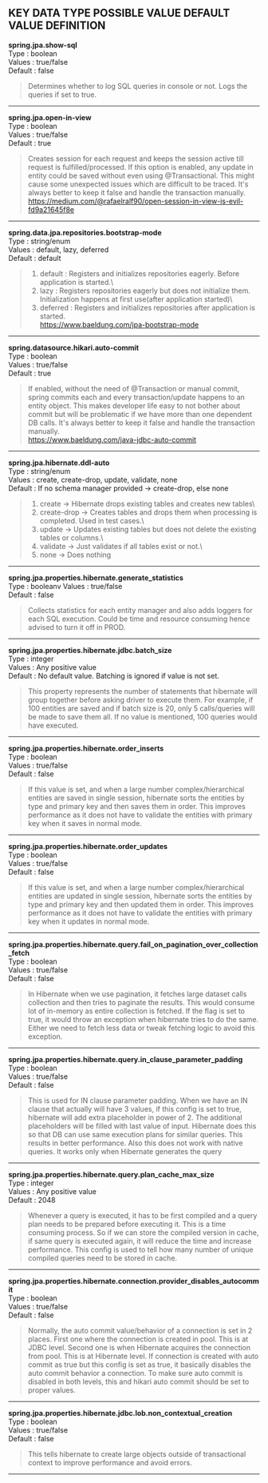 **KEY
DATA TYPE
POSSIBLE VALUE
DEFAULT VALUE
DEFINITION**
-
**spring.jpa.show-sql**\
Type : boolean\
Values : true/false\
Default : false

>Determines whether to log SQL queries in console or not. Logs the queries if set to true.
---
**spring.jpa.open-in-view**\
Type : boolean\
Values : true/false\
Default : true
> Creates session for each request and keeps the session active till request is fulfilled/processed. If this option is enabled, any update in entity could be saved without even using @Transactional. This might cause some unexpected issues which are difficult to be traced. It's always better to keep it false and handle the transaction manually.\
> https://medium.com/@rafaelralf90/open-session-in-view-is-evil-fd9a21645f8e
---
**spring.data.jpa.repositories.bootstrap-mode**\
Type : string/enum\
Values : default, lazy, deferred\
Default : default
> 1. default  : Registers and initializes repositories eagerly. Before application is started.\
> 2. lazy  : Registers repositories eagerly but does not initialize them. Initialization happens at first use(after application started)\
> 3. deferred  : Registers and initializes repositories after application is started.\
> https://www.baeldung.com/jpa-bootstrap-mode
---
**spring.datasource.hikari.auto-commit**\
Type : boolean\
Values : true/false\
Default : true
 > If enabled, without the need of @Transaction or manual commit, spring commits each and every transaction/update happens to an entity object. This makes developer life easy to not bother about commit but will be problematic if we have more than one dependent DB calls. It's always better to keep it false and handle the transaction manually.\
> https://www.baeldung.com/java-jdbc-auto-commit
---
**spring.jpa.hibernate.ddl-auto**\
Type : string/enum\
Values : create, create-drop, update, validate, none\
Default : If no schema manager provided -> create-drop, else none
> 1. create -> Hibernate drops existing tables and creates new tables\
> 2. create-drop -> Creates tables and drops them when processing is completed. Used in test cases.\
> 3. update -> Updates existing tables but does not delete the existing tables or columns.\
> 4. validate -> Just validates if all tables exist or not.\
> 5. none -> Does nothing
---
**spring.jpa.properties.hibernate.generate_statistics**\
Type : booleanv
Values : true/false\
Default : false
> Collects statistics for each entity manager and also adds loggers for each SQL execution. Could be time and resource consuming hence advised to turn it off in PROD.
---
**spring.jpa.properties.hibernate.jdbc.batch_size**\
Type : integer\
Values : Any positive value\
Default : No default value. Batching is ignored if value is not set.
 > This property represents the number of statements that hibernate will group together before asking driver to execute them. For example, if 100 entities are saved and if batch size is 20, only 5 calls/queries will be made to save them all. If no value is mentioned, 100 queries would have executed.
---
**spring.jpa.properties.hibernate.order_inserts**\
Type : boolean\
Values : true/false\
Default : false
 > If this value is set, and when a large number complex/hierarchical entities are saved in single session, hibernate sorts the entities by type and primary key and then saves them in order. This improves performance as it does not have to validate the entities with primary key when it saves in normal mode.
---
**spring.jpa.properties.hibernate.order_updates**\
Type : boolean\
Values : true/false\
Default : false
>If this value is set, and when a large number complex/hierarchical entities are updated in single session, hibernate sorts the entities by type and primary key and then updated them in order. This improves performance as it does not have to validate the entities with primary key when it updates in normal mode.
---
**spring.jpa.properties.hibernate.query.fail_on_pagination_over_collection_fetch**\
Type : boolean\
Values : true/false\
Default : false
>In Hibernate when we use pagination, it fetches large dataset calls collection and then tries to paginate the results. This would consume lot of in-memory as entire collection is fetched. If the flag is set to true, it would throw an exception when hibernate tries to do the same. Either we need to fetch less data or tweak fetching logic to avoid this exception.
---
**spring.jpa.properties.hibernate.query.in_clause_parameter_padding**\
Type : boolean\
Values : true/false\
Default : false
>This is used for IN clause parameter padding. When we have an IN clause that actually will have 3 values, if this config is set to true, hibernate will add extra placeholder in power of 2. The additional placeholders will be filled with last value of input. Hibernate does this so that DB can use same execution plans for similar queries. This results in better performance. Also this does not work with native queries. It works only when Hibernate generates the query
---
**spring.jpa.properties.hibernate.query.plan_cache_max_size**\
Type : integer\
Values : Any positive value\
Default : 2048
>Whenever a query is executed, it has to be first compiled and a query plan needs to be prepared before executing it. This is a time consuming process. So if we can store the compiled version in cache, if same query is executed again, it will reduce the time and increase performance. This config is used to tell how many number of unique compiled queries need to be stored in cache. 
---
**spring.jpa.properties.hibernate.connection.provider_disables_autocommit**\
Type : boolean\
Values : true/false\
Default : false 
>Normally, the auto commit value/behavior of a connection is set in 2 places. First one where the connection is created in pool. This is at JDBC level. Second one is when Hibernate acquires the connection from pool. This is at Hibernate level. If connection is created with auto commit as true but this config is set as true, it basically disables the auto commit behavior a connection. To make sure auto commit is disabled in both levels, this and hikari auto commit should be set to proper values.
---
**spring.jpa.properties.hibernate.jdbc.lob.non_contextual_creation**\
Type : boolean\
Values : true/false\
Default : false
 > This tells hibernate to create large objects outside of transactional context to improve performance and avoid errors.
 ---
